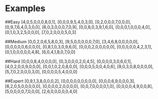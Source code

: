 # Examples

##Easy
    [4,0,5,0,0,0,8,0,1],
    [0,0,0,9,5,4,0,3,0],
    [0,2,0,0,0,7,0,0,0],
    [0,9,7,6,4,0,3,0,0],
    [6,0,3,0,0,0,7,0,9],
    [0,0,8,0,3,9,1,6,0],
    [0,0,0,1,0,0,0,4,0],
    [0,1,0,3,2,5,0,0,0],
    [7,0,2,0,0,0,5,0,3]

##Medium
    [0,0,2,0,6,5,8,0,3],
    [9,5,0,0,0,0,0,7,0],
    [3,4,6,8,0,0,0,0,0],
    [0,0,0,0,0,6,0,0,0],
    [0,8,1,0,3,0,9,6,0],
    [0,0,0,2,0,0,0,0,0],
    [0,0,0,0,0,4,2,3,1],
    [0,1,0,0,0,0,0,4,8],
    [6,0,4,1,8,0,7,0,0]

##Hard
    [0,0,0,8,4,0,0,0,0],
    [0,3,0,0,0,2,0,4,5],
    [0,0,0,0,3,0,6,0,1],
    [4,0,2,0,0,9,0,0,0],
    [0,0,1,0,2,0,8,0,0],
    [0,0,0,5,0,0,4,0,6],
    [9,0,3,0,8,0,0,0,0],
    [5,7,0,2,0,0,0,3,0],
    [0,0,0,0,5,4,0,0,0]

##Expert
    [0,9,1,3,8,0,0,0,2],
    [0,0,0,0,0,0,0,0,0],
    [0,0,0,6,9,0,0,0,3],
    [6,2,0,5,0,0,0,0,0],
    [0,0,0,0,2,0,0,0,0],
    [0,0,7,0,0,0,0,1,0],
    [0,0,0,0,4,9,0,0,8],
    [5,0,0,0,0,7,0,0,0],
    [2,6,0,0,0,0,0,4,0]
